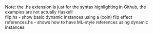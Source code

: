 Note: the .hs extension is just for the syntax highlighting in Github, the examples are not actually Haskell!
<br/>
flip.hs - show basic dynamic instances using a (coin) flip effect <br/>
references.hs - shows how to have ML-style references using dynamic instances <br/> 